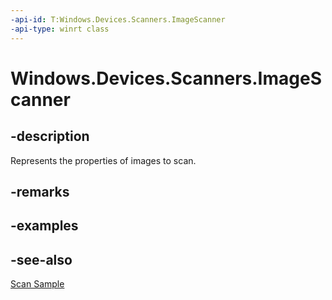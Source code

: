 ----api-id: T:Windows.Devices.Scanners.ImageScanner
-api-type: winrt class
---<!-- Class syntax.public class ImageScanner : Windows.Devices.Scanners.IImageScanner--># Windows.Devices.Scanners.ImageScanner## -descriptionRepresents the properties of images to scan.## -remarks## -examples## -see-also[Scan Sample](http://go.microsoft.com/fwlink/p/?LinkId=301980)